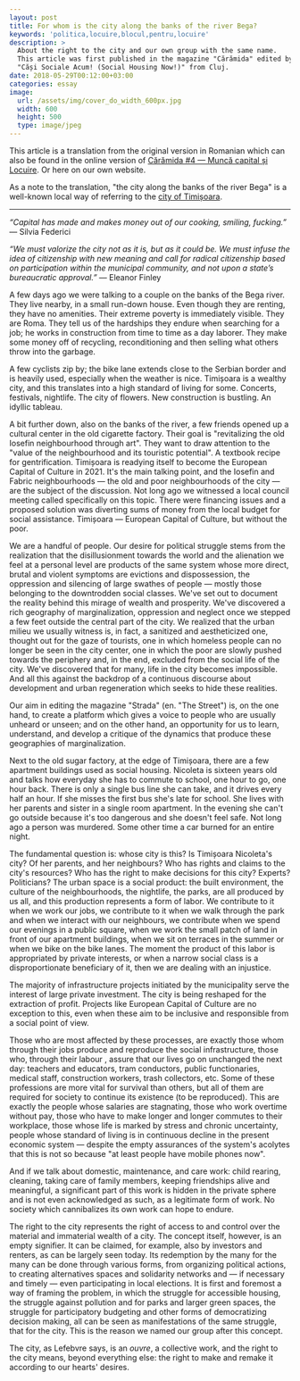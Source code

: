 ```yaml
---
layout: post
title: For whom is the city along the banks of the river Bega?
keywords: 'politica,locuire,blocul,pentru,locuire'
description: >
  About the right to the city and our own group with the same name.
  This article was first published in the magazine "Cărămida" edited by
  "Căși Sociale Acum! (Social Housing Now!)" from Cluj.
date: 2018-05-29T00:12:00+03:00
categories: essay
image:
  url: /assets/img/cover_do_width_600px.jpg
  width: 600
  height: 500
  type: image/jpeg
---
```


This article is a translation from the original version in Romanian which can also be found in the online version of [Cărămida #4 — Muncă capital și Locuire](http://www.desire-ro.eu/?p=3557). Or here on our own website.

As a note to the translation, "the city along the banks of the river Bega" is a well-known local way of referring to the [city of Timișoara](https://en.wikipedia.org/wiki/Timi%C8%99oara).

------

_“Capital has made and makes money out of our cooking, smiling, fucking.”_ — Silvia Federici

_“We must valorize the city not as it is, but as it could be. We must infuse the idea of citizenship with new meaning and call for radical citizenship based on participation within the municipal community, and not upon a state’s bureaucratic approval.”_ — Eleanor Finley

A few days ago we were talking to a couple on the banks of the Bega river. They live nearby, in a small run-down house. Even though they are renting, they have no amenities. Their extreme poverty is immediately visible. They are Roma. They tell us of the hardships they endure when searching for a job; he works in construction from time to time as a day laborer. They make some money off of recycling, reconditioning and then selling  what others throw into the garbage.

A few cyclists zip by; the bike lane extends close to the Serbian border and is heavily used, especially when the weather is nice. Timișoara is a wealthy city, and this translates into a high standard of living for some. Concerts, festivals, nightlife. The city of flowers. New construction is bustling. An idyllic tableau.

A bit further down, also on the banks of the river, a few friends opened up a cultural center in the old cigarette factory. Their goal is "revitalizing the old Iosefin neighbourhood through art". They want to draw attention to the "value of the neighbourhood and its touristic potential". A textbook recipe for gentrification. Timișoara is readying itself to become the European Capital of Culture in 2021. It's the main talking point, and the Iosefin and Fabric neighbourhoods — the old and poor neighbourhoods of the city — are the subject of the discussion. Not long ago we witnessed a local council meeting called specifically on this topic. There were financing issues and a proposed solution was diverting sums of money from the local budget for social assistance. Timișoara — European Capital of Culture, but without the poor.

We are a handful of people. Our desire for political struggle stems from the realization that the disillusionment towards the world and the alienation we feel at a personal level are products of the same system whose more direct, brutal and violent symptoms are evictions and dispossession, the oppression and silencing of large swathes of people — mostly those belonging to the downtrodden social classes. We've set out to document the reality behind this mirage of wealth and prosperity. We've discovered a rich geography of marginalization, oppression and neglect once we stepped a few feet outside the central part of the city. We realized that the urban milieu we usually witness is, in fact, a sanitized and aestheticized one, thought out for the gaze  of tourists, one in which homeless people can no longer be seen in the city center, one in which the poor are slowly pushed towards the periphery and, in the end, excluded from the social life of the city. We've discovered that for many, life in the city becomes impossible. And all this against the backdrop of a continuous discourse about development and urban regeneration which seeks to hide these realities.

Our aim in editing the magazine "Strada" (en. "The Street") is, on the one hand, to create a platform which gives a voice to people who are usually unheard or unseen; and on the other hand, an opportunity for us to learn, understand, and develop a critique of the dynamics that produce these geographies of marginalization. 

Next to the old sugar factory, at the edge of Timișoara, there are a few apartment buildings used as social housing. Nicoleta is sixteen years old and talks how everyday she has to commute to school, one hour to go, one hour back. There is only a single bus line she can take, and it drives every half an hour. If she misses the first bus she's late for school. She lives with her parents and sister in a single room apartment. In the evening she can't go outside because it's too dangerous and she doesn't feel safe. Not long ago a person was murdered. Some other time a car burned for an entire night.

The fundamental question is: whose city is this? Is Timișoara Nicoleta's city? Of her parents, and her neighbours? Who has rights and claims to the city's resources? Who has the right to make decisions for this city? Experts? Politicians? The urban space is a social product: the built environment, the culture of the neighbourhoods, the nightlife, the parks, are all produced by us all, and this production represents a form of labor. We contribute to it when we work our jobs, we contribute to it when we walk through the park and when we interact with our neighbours, we contribute when we spend our evenings in a public square, when we work the small patch of land in front of our apartment buildings, when we sit on terraces in the summer or when we bike on the bike lanes. The moment the product of this labor is appropriated by private interests, or when a narrow social class is a disproportionate beneficiary of it, then we are dealing with an injustice.

The majority of infrastructure projects initiated by the municipality serve the interest of large private investment. The city is being reshaped for the extraction of profit. Projects like European Capital of Culture are no exception to this, even when these aim to be inclusive and responsible from a social point of view.

Those who are most affected by these processes, are exactly those whom through their jobs produce and reproduce the social infrastructure, those who, through their labour , assure that our lives go on unchanged the next day: teachers and educators, tram conductors, public functionaries, medical staff, construction workers, trash collectors, etc. Some of these professions are more vital for survival than others, but all of them are required for society to continue its existence (to be reproduced). This are exactly the people whose salaries are stagnating, those who work overtime without pay, those who have to make longer and longer commutes to their workplace, those whose life is marked by stress and chronic uncertainty, people whose standard of living is in continuous decline in the present economic system — despite the empty assurances of the system's acolytes that this is not so because "at least people have mobile phones now".

And if we talk about domestic, maintenance, and care work: child rearing, cleaning, taking care of family members, keeping friendships alive and meaningful, a significant part of this work is hidden in the private sphere and is not even acknowledged as such, as a legitimate form of work. No society which cannibalizes its own work can hope to endure.

The right to the city represents the right of access to and control over the material and immaterial wealth of a city. The concept itself, however, is an empty signifier. It can be claimed, for example, also by investors and renters, as can be largely seen today. Its redemption by the many for the many can be done through various forms, from organizing political actions, to creating alternatives spaces and solidarity networks and — if necessary and timely — even participating in local elections. It is first and foremost a way of framing the problem, in which the struggle for accessible housing, the struggle against pollution and for parks and larger green spaces, the struggle for participatory budgeting and other forms of democratizing decision making, all can be seen as manifestations of the same struggle, that for the city. This is the reason we named our group after this concept.

The city, as Lefebvre says, is an _ouvre_, a collective work, and the right to the city means, beyond everything else: the right to make and remake it according to our hearts' desires.
